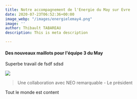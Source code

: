 ```yaml
---
title: Notre accompagnement de l'Energie du May sur Evre
date: 2020-07-23T06:52:36+00:00
image_webp: "/images/energielemay4.png"
image: ''
author: Thibault TABAREAU
description: This is meta description

---
```

#### Des nouveaux maillots pour l'équipe 3 du May

Superbe travail de fsdf sdsd

![](/images/maillots.jpg)

> Une collaboration avec NEO remarquable - Le président

Tout le monde est content